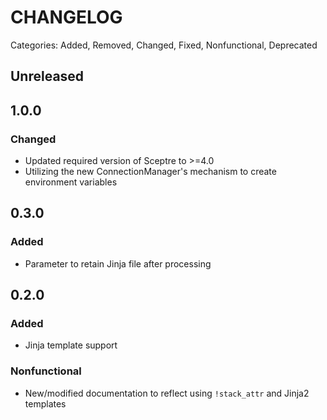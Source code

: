 # CHANGELOG

Categories: Added, Removed, Changed, Fixed, Nonfunctional, Deprecated

## Unreleased

<!--- All unreleased items go here  -->
## 1.0.0

### Changed
- Updated required version of Sceptre to >=4.0
- Utilizing the new ConnectionManager's mechanism to create environment variables

## 0.3.0
### Added
* Parameter to retain Jinja file after processing

## 0.2.0
### Added
* Jinja template support

### Nonfunctional
* New/modified documentation to reflect using `!stack_attr` and Jinja2 templates
